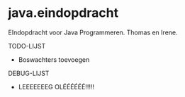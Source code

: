 java.eindopdracht
=================

EIndopdracht voor Java Programmeren. Thomas en Irene.

TODO-LIJST

- Boswachters toevoegen

DEBUG-LIJST

- LEEEEEEEG OLÉÉÉÉÉÉ!!!!!

